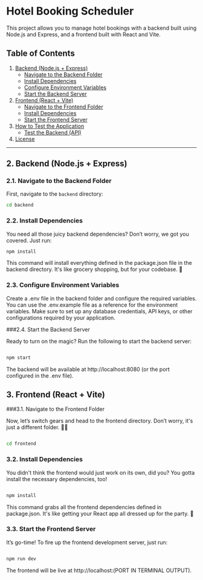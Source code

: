 # Hotel Booking Scheduler

This project allows you to manage hotel bookings with a backend built using Node.js and Express, and a frontend built with React and Vite.

## Table of Contents
1. [Backend (Node.js + Express)](#2-backend-nodejs--express)
   - [Navigate to the Backend Folder](#21-navigate-to-the-backend-folder)
   - [Install Dependencies](#22-install-dependencies)
   - [Configure Environment Variables](#23-configure-environment-variables)
   - [Start the Backend Server](#24-start-the-backend-server)
2. [Frontend (React + Vite)](#3-frontend-react--vite)
   - [Navigate to the Frontend Folder](#31-navigate-to-the-frontend-folder)
   - [Install Dependencies](#32-install-dependencies)
   - [Start the Frontend Server](#33-start-the-frontend-server)
3. [How to Test the Application](#how-to-test-the-application)
   - [Test the Backend (API)](#1-test-the-backend-api)
4. [License](#license)

---

## 2. Backend (Node.js + Express)

### 2.1. Navigate to the Backend Folder

First, navigate to the `backend` directory:

```bash
cd backend

```

### 2.2. Install Dependencies
You need all those juicy backend dependencies? Don’t worry, we got you covered. Just run:

```bash
npm install

```
This command will install everything defined in the package.json file in the backend directory. It's like grocery shopping, but for your codebase. 🛒


### 2.3. Configure Environment Variables

Create a .env file in the backend folder and configure the required variables. You can use the .env.example file as a reference for the environment variables. Make sure to set up any database credentials, API keys, or other configurations required by your application.

###2.4. Start the Backend Server

Ready to turn on the magic? Run the following to start the backend server:

```bash

npm start
```
The backend will be available at http://localhost:8080 (or the port configured in the .env file).

## 3. Frontend (React + Vite)

###3.1. Navigate to the Frontend Folder

Now, let’s switch gears and head to the frontend directory. Don’t worry, it's just a different folder. 🚗💨

```bash

cd frontend

```

### 3.2. Install Dependencies
You didn't think the frontend would just work on its own, did you? You gotta install the necessary dependencies, too!

```bash

npm install

```

This command grabs all the frontend dependencies defined in package.json. It's like getting your React app all dressed up for the party. 🎉

### 3.3. Start the Frontend Server

It’s go-time! To fire up the frontend development server, just run:


```bash

npm run dev


```

The frontend will be live at http://localhost:(PORT IN TERMINAL OUTPUT).

